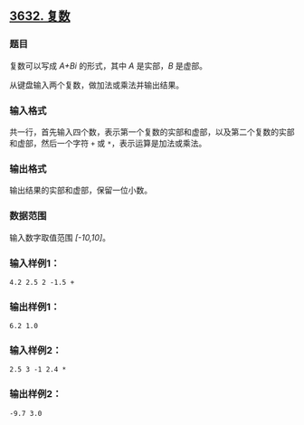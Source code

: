 ## [3632. 复数](https://www.acwing.com/problem/content/3635/)

### 题目

复数可以写成 *A+Bi* 的形式，其中 *A* 是实部，*B* 是虚部。

从键盘输入两个复数，做加法或乘法并输出结果。

### 输入格式

共一行，首先输入四个数，表示第一个复数的实部和虚部，以及第二个复数的实部和虚部，然后一个字符 `+` 或 `*`，表示运算是加法或乘法。

### 输出格式

输出结果的实部和虚部，保留一位小数。

### 数据范围

输入数字取值范围 *[-10,10]*。

### 输入样例1：

```
4.2 2.5 2 -1.5 +
```

### 输出样例1：

```
6.2 1.0
```

### 输入样例2：

```
2.5 3 -1 2.4 *
```

### 输出样例2：

```
-9.7 3.0
```
